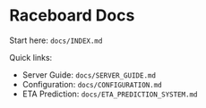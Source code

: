 # Raceboard Docs

Start here: `docs/INDEX.md`

Quick links:
- Server Guide: `docs/SERVER_GUIDE.md`
- Configuration: `docs/CONFIGURATION.md`
- ETA Prediction: `docs/ETA_PREDICTION_SYSTEM.md`

